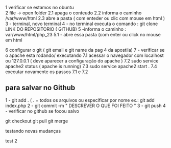 1 verificar se estamos no obuntu    
2 file -> open folder 
2.1 apaga o conteudo 
2.2 informa o caminho /var/www/html
2.3 abre a pasta ( com enteder ou clic com mouse em html )
3 - terminal, novo terminal 
4 - no terminal executa o comando : git clone  LINK DO REPOSITORIO ( GITHUB) 
5 -informa o caminho : var/www/html/php_23
5.1 - abre essa pasta (com enter ou click no mouse em html


6 configurar o git ( git email e git name da pag 4 da apostila) 
7 - verificar se o apache esta rodando/ executando 
7.1 acessar o navegador com localhost ou 127.0.0.1 ( deve aparecer a configuração do apache )
7.2 sudo service apache2 status ( apache is running) 
7.3 sudo service apache2 start .
7.4 executar novamente os passos 7.1 e 7.2 


## para salvar no Github
1 - git add . ( . = todos os arquivos ou especificar por nome ex.: git add index.php
2 - git commit -m " DESCREVER O QUE FOI FEITO "
3 - git push 
4 - verificar no github se focou salvo 



git checkout 
git pull 
git merge 

testando novas mudanças

test 2


